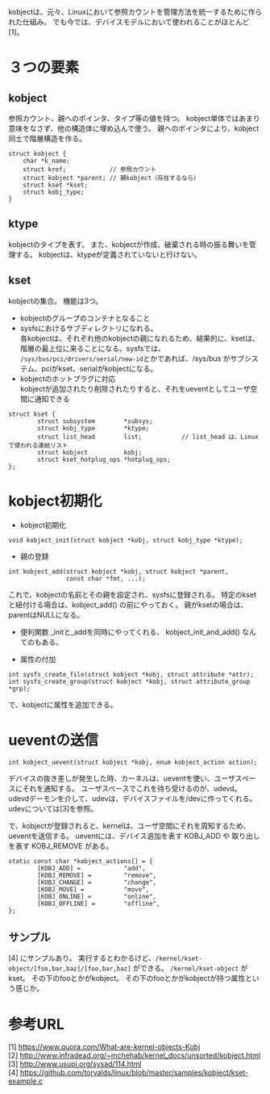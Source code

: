kobjectは、元々、Linuxにおいて参照カウントを管理方法を統一するために作られた仕組み。
でも今では、デバイスモデルにおいて使われることがほとんど[1]。

# ３つの要素

## kobject
参照カウント、親へのポインタ、タイプ等の値を持つ。
kobject単体ではあまり意味をなさず、他の構造体に埋め込んで使う。
親へのポインタにより、kobject同士で階層構造を作る。

```
struct kobject {
	char *k_name;
	struct kref;			// 参照カウント
	struct kobject *parent;	// 親kobject（存在するなら）
	struct kset *kset;
	struct kobj_type;
}
```

## ktype
kobjectのタイプを表す。
また、kobjectが作成、破棄される時の振る舞いを管理する。
kobjectは、ktypeが定義されていないと行けない。


## kset
kobjectの集合。
機能は3つ。
* kobjectのグループのコンテナとなること
* sysfsにおけるサブディレクトリになれる。  
各kobjectは、それぞれ他のkobjectの親になれるため、結果的に、ksetは、階層の最上位に来ることになる。sysfsでは、
`/sys/bus/pci/drivers/serial/new-id`とかであれば、/sys/bus がサブシステム、pciがkset、serialがkobjectになる。
* kobjectのホットプラグに対応  
kobjectが追加されたり削除されたりすると、それをueventとしてユーザ空間に通知できる



```
struct kset {
        struct subsystem        *subsys;
        struct kobj_type        *ktype;
        struct list_head        list;			// list_head は、Linuxで使われる連結リスト
        struct kobject          kobj;
        struct kset_hotplug_ops *hotplug_ops;
};
```




# kobject初期化

* kobject初期化
```
void kobject_init(struct kobject *kobj, struct kobj_type *ktype);
```

* 親の登録
```
int kobject_add(struct kobject *kobj, struct kobject *parent,
                const char *fmt, ...);
```

これで、kobjectの名前とその親を設定され、sysfsに登録される。
特定のksetと紐付ける場合は、kobject_add() の前にやっておく。
親がksetの場合は、parentはNULLになる。

* 便利関数
_initと_addを同時にやってくれる、 kobject_init_and_add() なんてのもある。


* 属性の付加

```
int sysfs_create_file(struct kobject *kobj, struct attribute *attr);
int sysfs_create_group(struct kobject *kobj, struct attribute_group *grp);
```
で、kobjectに属性を追加できる。
	

# ueventの送信
```
int kobject_uevent(struct kobject *kobj, enum kobject_action action);
```
デバイスの抜き差しが発生した時、カーネルは、ueventを使い、ユーザスペースにそれを通知する。
ユーザスペースでこれを待ち受けるのが、udevd。
udevdデーモンを介して、udevは、デバイスファイルを/devに作ってくれる。
udevについては[3]を参照。

で、kobjectが登録されると、kernelは、ユーザ空間にそれを周知するため、ueventを送信する。
ueventには、デバイス追加を表す KOBJ_ADD や 取り出しを表す KOBJ_REMOVE がある。

```
static const char *kobject_actions[] = {  
        [KOBJ_ADD] =            "add",  
        [KOBJ_REMOVE] =         "remove",  
        [KOBJ_CHANGE] =         "change",  
        [KOBJ_MOVE] =           "move",  
        [KOBJ_ONLINE] =         "online",  
        [KOBJ_OFFLINE] =        "offline",  
};  
```


## サンプル
[4] にサンプルあり。
実行するとわかるけど、`/kernel/kset-object/[foo,bar,baz]/[foo,bar,baz]` ができる。
`/kernel/kset-object` がkset。
その下のfooとかがkobject。
その下のfooとかがkobjectが持つ属性という感じか。

# 参考URL
[1] https://www.quora.com/What-are-kernel-objects-Kobj  
[2] http://www.infradead.org/~mchehab/kernel_docs/unsorted/kobject.html  
[3] http://www.usupi.org/sysad/114.html  
[4] https://github.com/torvalds/linux/blob/master/samples/kobject/kset-example.c  
